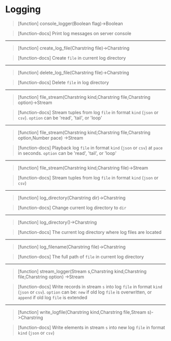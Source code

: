 # Logging

> [function]
> console_logger(Boolean flag)->Boolean

> [function-docs]
> Print log messages on server console 



___

> [function]
> create_log_file(Charstring file)->Charstring

> [function-docs]
> Create `file` in current log directory 



___

> [function]
> delete_log_file(Charstring file)->Charstring

> [function-docs]
> Delete `file` in log directory 



___

> [function]
> file_stream(Charstring kind,Charstring file,Charstring option)->Stream

> [function-docs]
> Stream tuples from log `file` in format `kind` (`json` or `csv`).
>      `option` can be 'read', 'tail', or 'loop'



___

> [function]
> file_stream(Charstring kind,Charstring file,Charstring option,Number pace)
           ->Stream

> [function-docs]
> Playback log `file` in format `kind` (`json` or `csv`)
>      at `pace` in seconds.
>      `option` can be 'read', 'tail', or 'loop' 



___

> [function]
> file_stream(Charstring kind,Charstring file)->Stream

> [function-docs]
> Stream tuples from log `file` in format `kind` (`json` or `csv`) 



___

> [function]
> log_directory(Charstring dir)->Charstring

> [function-docs]
> Change current log directory to `dir` 



___

> [function]
> log_directory()->Charstring

> [function-docs]
> The current log directory where log files are located 



___

> [function]
> log_filename(Charstring file)->Charstring

> [function-docs]
> The full path of `file` in current log directory 



___

> [function]
> stream_logger(Stream s,Charstring kind,Charstring file,Charstring option)
             ->Stream

> [function-docs]
> Write records in stream `s` into log `file` 
>      in format `kind` (`json` or `csv`).
>      `option` can be: 
>               `new` if old log `file` is overwritten, or
>               `append` if old log `file` is extended  



___

> [function]
> write_logfile(Charstring kind,Charstring file,Stream s)->Charstring

> [function-docs]
> Write elements in stream `s` into new log `file` 
>      in format `kind` (`json` or `csv`) 


